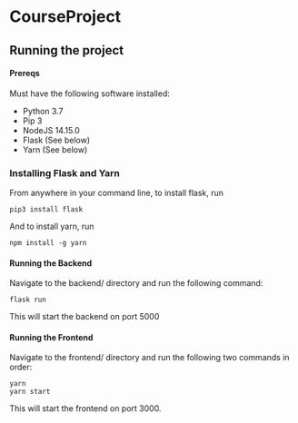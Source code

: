 # CourseProject
## Running the project
#### Prereqs
Must have the following software installed:
* Python 3.7
* Pip 3
* NodeJS 14.15.0
* Flask (See below)
* Yarn (See below)

### Installing Flask and Yarn
From anywhere in your command line, to install flask, run
```
pip3 install flask
```
And to install yarn, run
```
npm install -g yarn
```

#### Running the Backend
Navigate to the backend/ directory and run the following command:
```
flask run
```
This will start the backend on port 5000

#### Running the Frontend
Navigate to the frontend/ directory and run the following two commands in order:
```
yarn
yarn start
```
This will start the frontend on port 3000.
